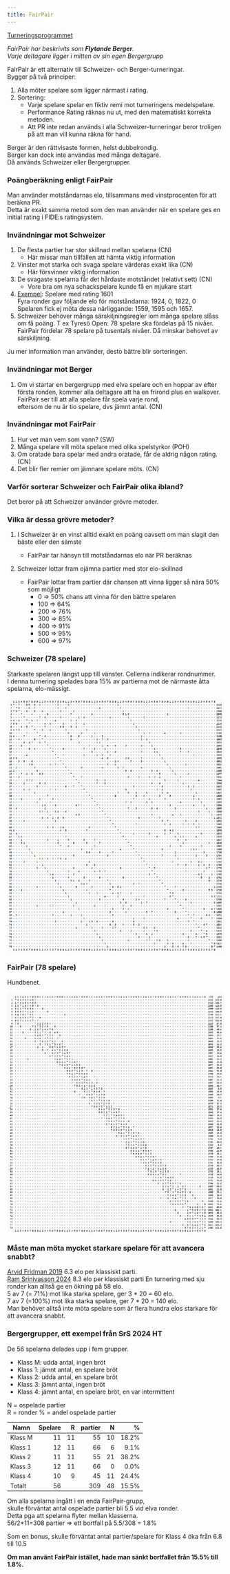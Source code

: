```yaml
---
title: FairPair
---
```


[Turneringsprogrammet](https://christernilsson.github.io/FairPair)

*FairPair har beskrivits som **Flytande Berger**.  
Varje deltagare ligger i mitten av sin egen Bergergrupp*

FairPair är ett alternativ till Schweizer- och Berger-turneringar.  
Bygger på två principer:

1. Alla möter spelare som ligger närmast i rating. 
2. Sortering:
	* Varje spelare spelar en fiktiv remi mot turneringens medelspelare.
	* Performance Rating räknas nu ut, med den matematiskt korrekta metoden.
	* Att PR inte redan används i alla Schweizer-turneringar beror troligen på att man vill kunna räkna för hand.

Berger är den rättvisaste formen, helst dubbelrondig.   
Berger kan dock inte användas med många deltagare.   
Då används Schweizer eller Bergergrupper.

### Poängberäkning enligt FairPair

Man använder motståndarnas elo, tillsammans med vinstprocenten för att beräkna PR.  
Detta är exakt samma metod som den man använder när en spelare ges en initial rating i FIDE:s ratingsystem.  

### Invändningar mot Schweizer

1. De flesta partier har stor skillnad mellan spelarna (CN)
	* Här missar man tillfällen att hämta viktig information
2. Vinster mot starka och svaga spelare värderas exakt lika (CN)
	* Här försvinner viktig information
3. De svagaste spelarna får det hårdaste motståndet (relativt sett) (CN)
	* Vore bra om nya schackspelare kunde få en mjukare start
4. [Exempel](https://chess-results.com/tnr996761.aspx?lan=6&art=9&fed=SWE&snr=17): Spelare med rating 1601  
	Fyra ronder gav följande elo för motståndarna: 1924, 0, 1822, 0  
	Spelaren fick ej möta dessa närliggande: 1559, 1595 och 1657.  
5. Schweizer behöver många särskiljningsregler iom många spelare slåss om få poäng. T ex Tyresö Open: 78 spelare ska fördelas på 15 nivåer.  
	FairPair fördelar 78 spelare på tusentals nivåer. Då minskar behovet av särskiljning.

Ju mer information man använder, desto bättre blir sorteringen. 

### Invändningar mot Berger

1. Om vi startar en bergergrupp med elva spelare och en hoppar av efter första ronden,
kommer alla deltagare att ha en frirond plus en walkover. FairPair ser till att alla spelare får spela varje rond,  
eftersom de nu är tio spelare, dvs jämnt antal. (CN)

### Invändningar mot FairPair

1. Hur vet man vem som vann? (SW)
2. Många spelare vill möta spelare med olika spelstyrkor (POH)
3. Om oratade bara spelar med andra oratade, får de aldrig någon rating. (CN)
4. Det blir fler remier om jämnare spelare möts. (CN)

### Varför sorterar Schweizer och FairPair olika ibland?

Det beror på att Schweizer använder grövre metoder.

### Vilka är dessa grövre metoder?

1. I Schweizer är en vinst alltid exakt en poäng oavsett om man slagit den bäste eller den sämste
	* FairPair tar hänsyn till motståndarnas elo när PR beräknas

2. Schweizer lottar fram ojämna partier med stor elo-skillnad
	* FairPair lottar fram partier där chansen att vinna ligger så nära 50% som möjligt
		*   0 => 50% chans att vinna för den bättre spelaren
		* 100 => 64%
		* 200 => 76%
		* 300 => 85%
		* 400 => 91%
		* 500 => 95%
		* 600 => 97%

### Schweizer (78 spelare)

Starkaste spelaren längst upp till vänster. Cellerna indikerar rondnummer.  
I denna turnering spelades bara 15% av partierna mot de närmaste åtta spelarna, elo-mässigt.

![Schweizer 78](X_Schweizer_78.png)

### FairPair (78 spelare)

Hundbenet.

![FairPair 78](X_FairPair_78.png)

### Måste man möta mycket starkare spelare för att avancera snabbt?

[Arvid Fridman 2019](https://ratings.fide.com/calculations.phtml?id_number=1758632&period=2019-12-01&rating=0) 6.3 elo per klassiskt parti.  
[Ram Srinivasson 2024](https://ratings.fide.com/profile/1779249/chart) 8.3 elo per klassiskt parti
En turnering med sju ronder kan alltså ge en ökning på 58 elo.  
5 av 7 (= 71%) mot lika starka spelare, ger 3 * 20 = 60 elo.  
7 av 7 (=100%) mot lika starka spelare, ger 7 * 20 = 140 elo.  
Man behöver alltså inte möta spelare som är flera hundra elos starkare för att avancera snabbt.

### Bergergrupper, ett exempel från SrS 2024 HT

De 56 spelarna delades upp i fem grupper.  
* Klass M: udda antal, ingen bröt
* Klass 1: jämnt antal, en spelare bröt
* Klass 2: udda antal, en spelare bröt
* Klass 3: jämnt antal, ingen bröt
* Klass 4: jämnt antal, en spelare bröt, en var intermittent

N = ospelade partier  
R = ronder
% = andel ospelade partier

|Namn|Spelare|R|partier|N|%|
|-|-:|-:|-:|-:|-:|
|Klass M|11|11| 55|10|18.2%|
|Klass 1|12|11| 66| 6| 9.1%|
|Klass 2|11|11| 55|21|38.2%|
|Klass 3|12|11| 66| 0| 0.0%|
|Klass 4|10| 9| 45|11|24.4%|
|Totalt |56||309|48|15.5%|

Om alla spelarna ingått i en enda FairPair-grupp,  
skulle förväntat antal ospelade partier bli 5.5 vid elva ronder.  
Detta pga att spelarna flyter mellan klasserna.  
56/2*11=308 partier => ett bortfall på 5.5/308 = 1.8%  

Som en bonus, skulle förväntat antal partier/spelare för Klass 4 öka från 6.8 till 10.5

 **Om man använt FairPair istället, hade man sänkt bortfallet från 15.5% till 1.8%.**

